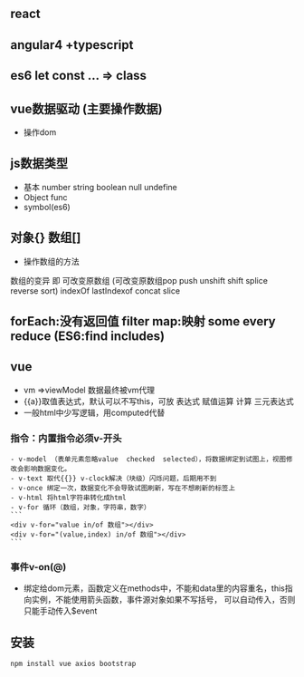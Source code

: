 ## react

## angular4 +typescript

## es6 let const ... => class

## vue数据驱动 (主要操作数据)


- 操作dom
## js数据类型
- 基本  number string boolean null undefine
- Object func
- symbol(es6)

## 对象{}  数组[]

- 操作数组的方法

 数组的变异 即 可改变原数组
 (可改变原数组pop push unshift shift  splice reverse sort) indexOf
lastIndexof concat slice

## forEach:没有返回值  filter map:映射  some every  reduce (ES6:find includes)

## vue
- vm =>viewModel 数据最终被vm代理
- {{a}}取值表达式，默认可以不写this，可放 表达式 赋值运算 计算 三元表达式
- 一般html中少写逻辑，用computed代替

### 指令：内置指令必须v-开头
    - v-model （表单元素忽略value  checked  selected），将数据绑定到试图上，视图修改会影响数据变化。
    - v-text 取代{{}} v-clock解决（块级）闪烁问题，后期用不到
    - v-once 绑定一次，数据变化不会导致试图刷新，写在不想刷新的标签上
    - v-html 将html字符串转化成html
    - v-for 循环（数组，对象，字符串，数字）
    ```
    <div v-for="value in/of 数组"></div>
    <div v-for="(value,index) in/of 数组"></div>
    ```
### 事件v-on(@)
- 绑定给dom元素，函数定义在methods中，不能和data里的内容重名，this指向实例，不能使用箭头函数，事件源对象如果不写括号，
可以自动传入，否则只能手动传入$event
## 安装
```
npm install vue axios bootstrap
```
